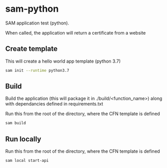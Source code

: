 # sam-python

SAM application test (python). 

When called, the application will return a certificate from a website

## Create template

This will create a hello world app template (python 3.7)

```bash
sam init --runtime python3.7
```

## Build

Build the application (this will package it in .<app>/build/<function_name>) along with dependancies defined in requirements.txt

Run this from the root of the directory, where the CFN template is defined

```bash
sam build
```

## Run locally

Run this from the root of the directory, where the CFN template is defined

```bash
sam local start-api
```